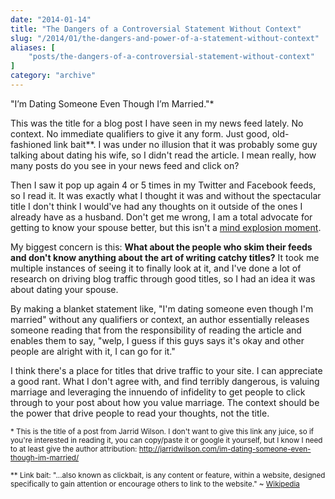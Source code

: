 ```yaml
---
date: "2014-01-14"
title: "The Dangers of a Controversial Statement Without Context"
slug: "/2014/01/the-dangers-and-power-of-a-statement-without-context"
aliases: [
    "posts/the-dangers-of-a-controversial-statement-without-context"
]
category: "archive"
---
```


"I’m Dating Someone Even Though I’m Married."*

This was the title for a blog post I have seen in my news feed lately. No context. No immediate qualifiers to give it any form. Just good, old-fashioned link bait**. I was under no illusion that it was probably some guy talking about dating his wife, so I didn't read the article. I mean really, how many posts do you see in your news feed and click on?

Then I saw it pop up again 4 or 5 times in my Twitter and Facebook feeds, so I read it. It was exactly what I thought it was and without the spectacular title I don't think I would've had any thoughts on it outside of the ones I already have as a husband. Don't get me wrong, I am a total advocate for getting to know your spouse better, but this isn't a <a href="http://www.youtube.com/watch?v=9CS7j5I6aOc">mind explosion moment</a>.

My biggest concern is this: <strong>What about the people who skim their feeds and don't know anything about the art of writing catchy titles?</strong> It took me multiple instances of seeing it to finally look at it, and I've done a lot of research on driving blog traffic through good titles, so I had an idea it was about dating your spouse.

By making a blanket statement like, "I'm dating someone even though I'm married" without any qualifiers or context, an author essentially releases someone reading that from the responsibility of reading the article and enables them to say, "welp, I guess if this guys says it's okay and other people are alright with it, I can go for it."

I think there's a place for titles that drive traffic to your site. I can appreciate a good rant. What I don't agree with, and find terribly dangerous, is valuing marriage and leveraging the innuendo of infidelity to get people to click through to your post about how you value marriage. The context should be the power that drive people to read your thoughts, not the title.

<small><span>*</span> This is the title of a post from Jarrid Wilson. I don't want to give this link any juice, so if you're interested in reading it, you can copy/paste it or google it yourself, but I know I need to at least give the author attribution: http://jarridwilson.com/im-dating-someone-even-though-im-married/</small>

<small markdown="1"><span>**</span> Link bait: "...also known as clickbait, is any content or feature, within a website, designed specifically to gain attention or encourage others to link to the website." ~ <a href="http://en.wikipedia.org/wiki/Link_bait">Wikipedia</a></small>


